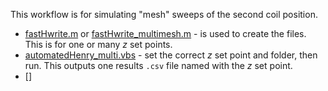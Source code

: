 This workflow is for simulating "mesh" sweeps of the second coil position.

- [fastHwrite.m](fileGen/fastHwrite.m) or [fastHwrite_multimesh.m](fileGen/fastHwrite_multimesh.m) - is used to create the files. This is for one or many *z* set points.
- [automatedHenry_multi.vbs](automatedHenry/automatedHenry_multi.vbs) - set the correct *z* set point and folder, then run. This outputs one results `.csv` file named with the *z* set point.
- []